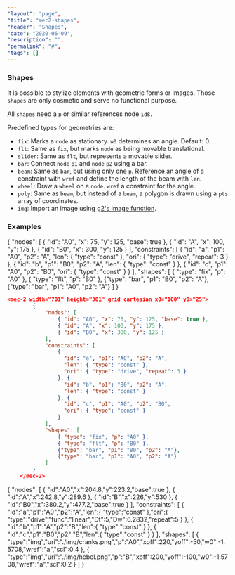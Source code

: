 ```yaml
---
"layout": "page",
"title": "mec2-shapes",
"header": "Shapes",
"date": "2020-06-09",
"description": "",
"permalink": "#",
"tags": []
---
```


### Shapes

It is possible to stylize elements with geometric forms or images.
Those `shapes` are only cosmetic and serve no functional purpose.

All `shapes` need a `p` or similar references node `id`s.


Predefined types for geometries are:
- `fix`: Marks a `node` as stationary. `w0` determines an angle. Default: 0.
- `flt`: Same as `fix`, but marks `node` as being movable translational.
- `slider`: Same as `flt`, but represents a movable slider.
- `bar`: Connect `node` `p1` and `node` `p2` using a bar.
- `beam`: Same as `bar`, but using only one `p`. Reference an angle of a constraint with `wref` and define the length of the beam with `len`.
- `wheel`: Draw a `wheel` on a `node`. `wref` a constraint for the angle.
- `poly`: Same as `beam`, but instead of a `beam`, a polygon is drawn using a `pts` array of coordinates.
- `img`: Import an image using [g2's image function](https://github.com/goessner/g2/wiki/Elements#images).

### Examples

<mec-2 width="701" height="301" grid cartesian x0="100" y0="25">
        {
            "nodes": [
                { "id": "A0", "x": 75, "y": 125, "base": true },
                { "id": "A", "x": 100, "y": 175 },
                { "id": "B0", "x": 300, "y": 125 }
            ],
            "constraints": [
                {
                  "id": "a", "p1": "A0", "p2": "A",
                  "len": { "type": "const" },
                  "ori": { "type": "drive", "repeat": 3 }
                }, {
                  "id": "b", "p1": "B0", "p2": "A",
                  "len": { "type": "const" }
                }, {
                  "id": "c", "p1": "A0", "p2": "B0",
                  "ori": { "type": "const" }
                }
            ],
            "shapes": [
                { "type": "fix", "p": "A0" },
                { "type": "flt", "p": "B0" },
                {"type": "bar", "p1": "B0", "p2": "A"},
                {"type": "bar", "p1": "A0", "p2": "A"}
            ]
        }
    </mec-2>

```json
<mec-2 width="701" height="301" grid cartesian x0="100" y0="25">
        {
            "nodes": [
                { "id": "A0", "x": 75, "y": 125, "base": true },
                { "id": "A", "x": 100, "y": 175 },
                { "id": "B0", "x": 300, "y": 125 }
            ],
            "constraints": [
                {
                  "id": "a", "p1": "A0", "p2": "A",
                  "len": { "type": "const" },
                  "ori": { "type": "drive", "repeat": 3 }
                }, {
                  "id": "b", "p1": "B0", "p2": "A",
                  "len": { "type": "const" }
                }, {
                  "id": "c", "p1": "A0", "p2": "B0",
                  "ori": { "type": "const" }
                }
            ],
            "shapes": [
                { "type": "fix", "p": "A0" },
                { "type": "flt", "p": "B0" },
                {"type": "bar", "p1": "B0", "p2": "A"},
                {"type": "bar", "p1": "A0", "p2": "A"}
            ]
        }
    </mec-2>
```
<mec-2 width="400" height="600" x0="0" y0="0" grid cartesian nodelabels>
{
    "nodes": [
        { "id":"A0","x":204.8,"y":223.2,"base":true },
        { "id":"A","x":242.8,"y":289.6 },
        { "id":"B","x":226,"y":530 },
        { "id":"B0","x":380.2,"y":477.2,"base":true }
    ],
    "constraints": [
        { "id":"a","p1":"A0","p2":"A","len":{ "type":"const" },"ori":{ "type":"drive","func":"linear","Dt":5,"Dw":6.2832,"repeat":5 } },
        { "id":"b","p1":"A","p2":"B","len":{ "type":"const" } },
        { "id":"c","p1":"B0","p2":"B","len":{ "type":"const" } }
    ],
    "shapes": [
        { "type":"img","uri":"./img/cranks.png","p":"A0","xoff":220,"yoff":-50,"w0":-1.5708,"wref":"a","scl":0.4 },
        { "type":"img","uri":"./img/hebel.png","p":"B","xoff":200,"yoff":-100,"w0":-1.5708,"wref":"a","scl":0.2 }
    ]
}
</mec-2>

